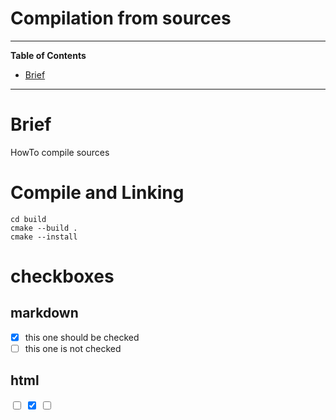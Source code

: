 # Compilation from sources

<hr>

<!-- START doctoc generated TOC please keep comment here to allow auto update -->
<!-- DON'T EDIT THIS SECTION, INSTEAD RE-RUN doctoc TO UPDATE -->

**Table of Contents**

- [Brief](#brief)

<!-- END doctoc generated TOC please keep comment here to allow auto update -->

<hr>

# Brief

HowTo compile sources

# Compile and Linking

```Shell
cd build
cmake --build .
cmake --install
```

# checkboxes

## markdown

- [x] this one should be checked
- [ ] this one is not checked

## html

<input type="checkbox" id="vehicle1" name="vehicle1" value="Bike">

<input type="checkbox" id="vehicle2" name="vehicle2" value="Car" checked>

<input type="checkbox" id="vehicle3" name="vehicle3" value="Boat">
